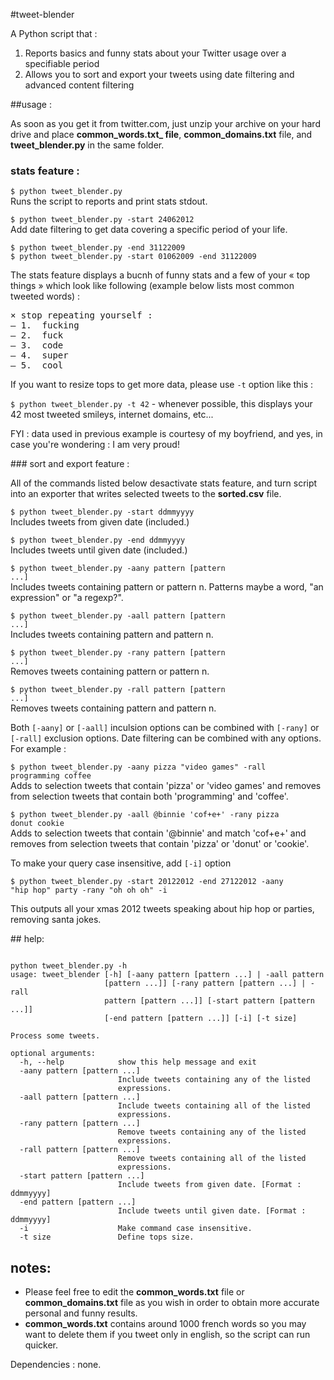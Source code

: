 #tweet-blender

A Python script that : 

1. Reports basics and funny stats about your Twitter usage over a specifiable period
2. Allows you to sort and export your tweets using date filtering and advanced content filtering 

##usage :

As soon as you get it from twitter.com, just unzip your archive on your hard drive and place **common_words.txt_ file**, **common_domains.txt** file, and **tweet_blender.py** in the same folder.

### stats feature : 

<code>$ python tweet_blender.py</code>  
Runs the script to reports and print stats stdout.  

<code>$ python tweet_blender.py -start 24062012</code>  
Add date filtering to get data covering a specific period of your life. 

<code>$ python tweet_blender.py -end 31122009</code>  
<code>$ python tweet_blender.py -start 01062009 -end 31122009</code>  

The stats feature displays a bucnh of funny stats and a few of your « top things » which look like following (example below lists most common tweeted words) :  
<pre>
× stop repeating yourself :
— 1.  fucking
— 2.  fuck
— 3.  code
— 4.  super
— 5.  cool
</pre>  

If you want to resize tops to get more data, please use <code>-t</code> option like this :  

<code>$ python tweet_blender.py -t 42</code> - whenever possible, this displays your 42 most tweeted smileys, internet domains, etc...

FYI : data used in previous example is courtesy of my boyfriend, and yes, in case you're wondering : I am very proud!  

### sort and export feature :  

All of the commands listed below desactivate stats feature, and turn script into an exporter that writes selected tweets to the **sorted.csv** file.  

<code>$ python tweet_blender.py -start ddmmyyyy</code>  
Includes tweets from given date (included.)

<code>$ python tweet_blender.py -end ddmmyyyy</code>  
Includes tweets until given date (included.)

<code>$ python tweet_blender.py -aany pattern [pattern ...]</code>  
Includes tweets containing pattern or pattern n. Patterns maybe a word, "an expression" or "a regexp?". 

<code>$ python tweet_blender.py -aall pattern [pattern ...]</code>  
Includes tweets containing pattern and pattern n.  

<code>$ python tweet_blender.py -rany pattern [pattern ...]</code>  
Removes tweets containing pattern or pattern n.  

<code>$ python tweet_blender.py -rall pattern [pattern ...]</code>  
Removes tweets containing pattern and pattern n.  

Both <code>[-aany]</code> or <code>[-aall]</code> inculsion options can be combined with <code>[-rany]</code> or <code>[-rall]</code> exclusion options. Date filtering can be combined with any options. 
For example :  

<code>$ python tweet_blender.py -aany pizza "video games" -rall programming coffee</code>  
Adds to selection tweets that contain 'pizza' or 'video games' and removes from selection tweets that contain both 'programming' and 'coffee'.  

<code>$ python tweet_blender.py -aall @binnie 'cof+e+' -rany pizza donut cookie</code>  
Adds to selection tweets that contain '@binnie' and match 'cof+e+' and removes from selection tweets that contain 'pizza' or 'donut' or 'cookie'.  

To make your query case insensitive, add <code>[-i]</code> option   

<code>$ python tweet_blender.py -start 20122012 -end 27122012 -aany "hip hop" party -rany "oh oh oh" -i</code>

This outputs all your xmas 2012 tweets speaking about hip hop or parties, removing santa jokes.

## help:

<pre><code>
python tweet_blender.py -h
usage: tweet_blender [-h] [-aany pattern [pattern ...] | -aall pattern
                     [pattern ...]] [-rany pattern [pattern ...] | -rall
                     pattern [pattern ...]] [-start pattern [pattern ...]]
                     [-end pattern [pattern ...]] [-i] [-t size]

Process some tweets.

optional arguments:
  -h, --help            show this help message and exit
  -aany pattern [pattern ...]
                        Include tweets containing any of the listed
                        expressions.
  -aall pattern [pattern ...]
                        Include tweets containing all of the listed
                        expressions.
  -rany pattern [pattern ...]
                        Remove tweets containing any of the listed
                        expressions.
  -rall pattern [pattern ...]
                        Remove tweets containing all of the listed
                        expressions.
  -start pattern [pattern ...]
                        Include tweets from given date. [Format : ddmmyyyy]
  -end pattern [pattern ...]
                        Include tweets until given date. [Format : ddmmyyyy]
  -i                    Make command case insensitive.
  -t size               Define tops size.
</code></pre>
## notes:

- Please feel free to edit the **common_words.txt** file or **common_domains.txt** file as you wish in order to obtain more accurate personal and funny results.  
- **common_words.txt** contains around 1000 french words so you may want to delete them if you tweet only in english, so the script can run quicker.  

Dependencies : none.
